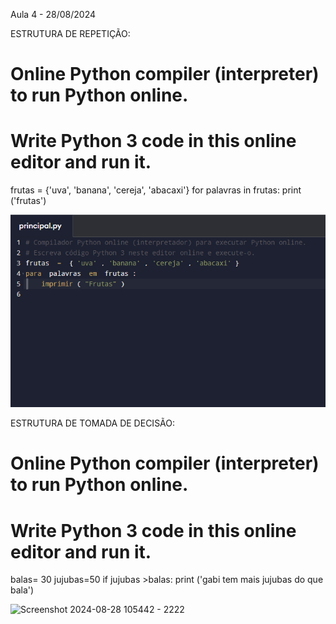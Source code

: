 Aula 4 - 28/08/2024

ESTRUTURA DE REPETIÇÃO: 

# Online Python compiler (interpreter) to run Python online.
# Write Python 3 code in this online editor and run it.
frutas = {'uva', 'banana', 'cereja', 'abacaxi'}
for palavras in frutas:
    print ('frutas')

![image](https://raw.githubusercontent.com/GabiSantopietro/Trabalho-3-/main/imagem%20trabalho%204.png)

ESTRUTURA DE TOMADA DE DECISÃO: 

# Online Python compiler (interpreter) to run Python online.
# Write Python 3 code in this online editor and run it.
balas= 30
jujubas=50
if jujubas >balas:
    print ('gabi tem mais jujubas do que bala')

![Screenshot 2024-08-28 105442 - 2222](https://github.com/user-attachments/assets/ed8cce12-9ef6-4078-9c17-445450b2091a)
